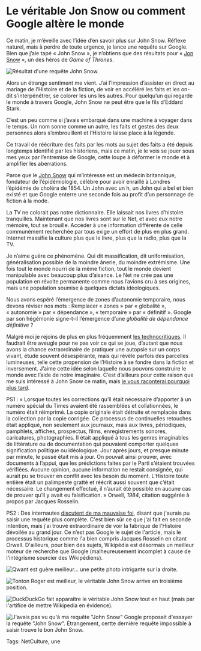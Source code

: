 # Le véritable Jon Snow ou comment Google altère le monde

Ce matin, je m’éveille avec l’idée d’en savoir plus sur John Snow. Réflexe naturel, mais à perdre de toute urgence, je lance une requête sur Google. Bien que j’aie tapé « John Snow », je n’obtiens que des résultats pour « [Jon Snow](https://fr.wikipedia.org/wiki/Jon_Snow) », un des héros de *Game of Thrones*.<span id="more-41419"></span>

![Résultat d'une requête John Snow.](http://blog.tcrouzet.comhttps://tcrouzet.com/images_tc/2015/06/snow1.png)

Alors un étrange sentiment me vient. J’ai l’impression d’assister en direct au mariage de l’Histoire et de la fiction, de voir en accéléré les faits et les on-dit s’interpénétrer, se colorer les uns les autres. Pour quelqu’un qui regarde le monde à travers Google, John Snow ne peut être que le fils d’Eddard Stark.

C’est un peu comme si j’avais embarqué dans une machine à voyager dans le temps. Un nom sonne comme un autre, les faits et gestes des deux personnes alors s’embrouillent et l’Histoire laisse place à la légende.

Ce travail de réécriture des faits par les mots au sujet des faits a été depuis longtemps identifié par les historiens, mais ce matin, je le vois se jouer sous mes yeux par l’entremise de Google, cette loupe à déformer le monde et à amplifier les aberrations.

Parce que le [John Snow](https://fr.wikipedia.org/wiki/John_Snow) qui m’intéresse est un médecin britannique, fondateur de l’épidémiologie, célèbre pour avoir enraillé à Londres l’épidémie de choléra de 1854. Un John avec un h, un John qui a bel et bien existé et que Google enterre une seconde fois au profit d’un personnage de fiction à la mode.

La TV ne colorait pas notre dictionnaire. Elle laissait nos livres d’histoire tranquilles. Maintenant que nos livres sont sur le Net, et avec eux notre mémoire, tout se brouille. Accéder à une information différente de celle communément recherchée par tous exige un effort de plus en plus grand. Internet massifie la culture plus que le livre, plus que la radio, plus que la TV.

Je n’aime guère ce phénomène. Qui dit massification, dit uniformisation, généralisation possible de la moindre ânerie, du moindre extrémisme. Une fois tout le monde nourri de la même fiction, tout le monde devient manipulable avec beaucoup plus d’aisance. Le Net ne crée pas une population en révolte permanente comme nous l’avions cru à ses origines, mais une population soumise à quelques dictats idéologiques.

Nous avons espéré l’émergence de zones d’autonomie temporaire, nous devons réviser nos mots : Remplacer « zones » par « globalité », « autonomie » par « dépendance », « temporaire » par « définitif ». Google par son hégémonie signe-t-il l’émergence d’une *globalité de dépendance définitive* ?

Malgré moi je rejoins de plus en plus fréquemment [les technocritiques](http://blog.tcrouzet.com/2015/05/04/critique-de-la-technocritique/). Il faudrait être aveugle pour ne pas voir ce qui se joue, d’autant que nous avons la chance extraordinaire de pratiquer une autopsie sur un corps vivant, étude souvent désespérante, mais qui révèle parfois des parcelles lumineuses, telle cette propension de l’Histoire à se fondre dans la fiction et inversement. J’aime cette idée selon laquelle nous pouvons construire le monde avec l’aide de notre imaginaire. C’est d’ailleurs pour cette raison que me suis intéressé à John Snow ce matin, mais [je vous raconterai pourquoi plus tard](http://blog.tcrouzet.com/2015/06/15/pourquoi-john-snow-et-pas-jon-snow/).

PS1 : « Lorsque toutes les corrections qu’il était nécessaire d’apporter à un numéro spécial du Times avaient été rassemblées et collationnées, le numéro était réimprimé. La copie originale était détruite et remplacée dans la collection par la copie corrigée. Ce processus de continuelles retouches était appliqué, non seulement aux journaux, mais aux livres, périodiques, pamphlets, affiches, prospectus, films, enregistrements sonores, caricatures, photographies. Il était appliqué à tous les genres imaginables de littérature ou de documentation qui pouvaient comporter quelques signification politique ou idéologique. Jour après jours, et presque minute par minute, le passé était mis à jour. On pouvait ainsi prouver, avec documents à l’appui, que les prédictions faites par le Parti s’étaient trouvées vérifiées. Aucune opinion, aucune information ne restait consignée, qui aurait pu se trouver en conflit avec les besoin du moment. L’Histoire toute entière était un palimpeste gratté et réécrit aussi souvent que c’était nécessaire. Le changement effectué, il n’aurait été possible en aucune cas de prouver qu’il y avait eu falsification. » Orwell, *1984*, citation suggérée à propos par Jacques Rosselin.

PS2 : Des internautes [discutent de ma mauvaise foi](http://seenthis.net/messages/381224), disant que j'aurais pu saisir une requête plus complète. C'est bien sûr ce que j'ai fait en seconde intention, mais j'ai trouvé extraordinaire de voir la fabrique de l'Histoire dévoilée au grand jour. Ce n’est pas Google le sujet de l'article, mais le processus historique comme l'a bien compris Jacques Rosselin en citant Orwell. D'ailleurs, pour bien des sujets, Wikipédia est désormais un meilleur moteur de recherche que Google (malheureusement incomplet à cause de l'intégrisme sourcier des Wikipédiens).

![Qwant est guère meilleur... une petite photo intrigante sur la droite.](http://blog.tcrouzet.comhttps://tcrouzet.com/images_tc/2015/06/snow2.jpg)

![Tonton Roger est meilleur, le véritable John Snow arrive en troisième position.](http://blog.tcrouzet.comhttps://tcrouzet.com/images_tc/2015/06/snow3.jpg)

![DuckDuckGo fait apparaître le véritable John Snow tout en haut (mais par l'artifice de mettre Wikipedia en évidence). ](http://blog.tcrouzet.comhttps://tcrouzet.com/images_tc/2015/06/snow4-600x307.jpg)

![J'avais pas vu qu'à ma requête "John Snow" Google proposait d'essayer la requête "John Snow". Étrangement, certte dernière requête impossible à saisir trouve le bon John Snow. ](http://blog.tcrouzet.comhttps://tcrouzet.com/images_tc/2015/06/snow5-600x368.jpg)

Tags: NetCulture, une
